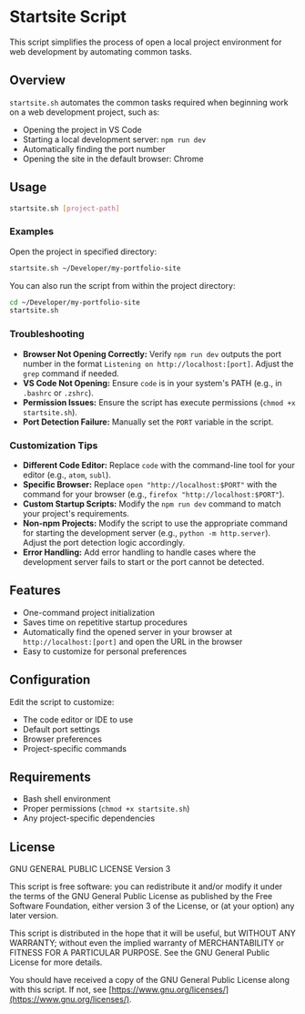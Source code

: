 # Startsite Script

This script simplifies the process of open a local project environment for web development by automating common tasks.

## Overview

`startsite.sh` automates the common tasks required when beginning work on a web development project, such as:
- Opening the project in VS Code
- Starting a local development server: `npm run dev`
- Automatically finding the port number
- Opening the site in the default browser: Chrome


## Usage

```bash
startsite.sh [project-path]
```

### Examples

Open the project in specified directory:
```bash
startsite.sh ~/Developer/my-portfolio-site
```
You can also run the script from within the project directory:
```bash
cd ~/Developer/my-portfolio-site
startsite.sh
```
### Troubleshooting

-   **Browser Not Opening Correctly:** Verify `npm run dev` outputs the port number in the format `Listening on http://localhost:[port]`. Adjust the `grep` command if needed.
-   **VS Code Not Opening:** Ensure `code` is in your system's PATH (e.g., in `.bashrc` or `.zshrc`).
-   **Permission Issues:** Ensure the script has execute permissions (`chmod +x startsite.sh`).
-   **Port Detection Failure:** Manually set the `PORT` variable in the script.

### Customization Tips

-   **Different Code Editor:** Replace `code` with the command-line tool for your editor (e.g., `atom`, `subl`).
-   **Specific Browser:** Replace `open "http://localhost:$PORT"` with the command for your browser (e.g., `firefox "http://localhost:$PORT"`).
-   **Custom Startup Scripts:** Modify the `npm run dev` command to match your project's requirements.
-   **Non-npm Projects:** Modify the script to use the appropriate command for starting the development server (e.g., `python -m http.server`). Adjust the port detection logic accordingly.
-   **Error Handling:** Add error handling to handle cases where the development server fails to start or the port cannot be detected.


## Features

- One-command project initialization
- Saves time on repetitive startup procedures
- Automatically find the opened server in your browser at `http://localhost:[port]` and open the URL in the browser
- Easy to customize for personal preferences

## Configuration

Edit the script to customize:
- The code editor or IDE to use
- Default port settings
- Browser preferences
- Project-specific commands

## Requirements

- Bash shell environment
- Proper permissions (`chmod +x startsite.sh`)
- Any project-specific dependencies

## License

GNU GENERAL PUBLIC LICENSE Version 3

This script is free software: you can redistribute it and/or modify it under the terms of the GNU General Public License as published by the Free Software Foundation, either version 3 of the License, or (at your option) any later version.

This script is distributed in the hope that it will be useful, but WITHOUT ANY WARRANTY; without even the implied warranty of MERCHANTABILITY or FITNESS FOR A PARTICULAR PURPOSE. See the GNU General Public License for more details.

You should have received a copy of the GNU General Public License along with this script. If not, see [https://www.gnu.org/licenses/](https://www.gnu.org/licenses/).